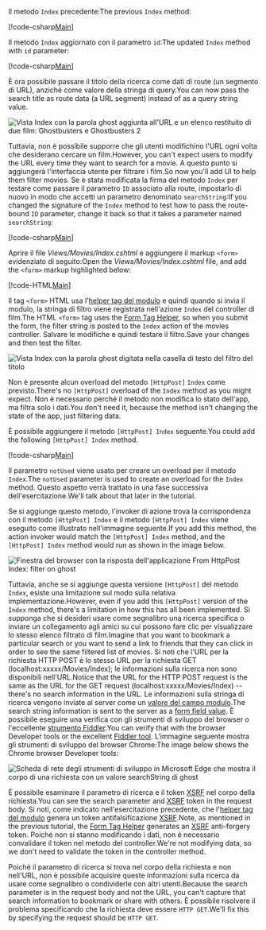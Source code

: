 <!--
[!code-html[Main](../../tutorials/first-mvc-app/start-mvc/sample/MvcMovie/Views/Shared/_Layout.cshtml?highlight=7,31)]


[!code-csharp[Main](../../tutorials/first-mvc-app/start-mvc/sample/MvcMovie/Controllers/MoviesController.cs?name=snippet_1stSearch)]

[!code-csharp[Main](../../tutorials/first-mvc-app/start-mvc/sample/MvcMovie/Controllers/MoviesController.cs?name=snippet_SearchNull)]

![Index view](../../tutorials/first-mvc-app/search/_static/ghost.png)


[!code-csharp[Main](../../tutorials/first-mvc-app/start-mvc/sample/MvcMovie/Startup.cs?highlight=5&name=snippet_1)]

--> 

<span data-ttu-id="21426-101">Il metodo `Index` precedente:</span><span class="sxs-lookup"><span data-stu-id="21426-101">The previous `Index` method:</span></span>

[!code-csharp[Main](../../tutorials/first-mvc-app/start-mvc/sample/MvcMovie/Controllers/MoviesController.cs?highlight=1,8&name=snippet_1stSearch)]

<span data-ttu-id="21426-102">Il metodo `Index` aggiornato con il parametro `id`:</span><span class="sxs-lookup"><span data-stu-id="21426-102">The updated `Index` method with `id` parameter:</span></span>

[!code-csharp[Main](../../tutorials/first-mvc-app/start-mvc/sample/MvcMovie/Controllers/MoviesController.cs?highlight=1,8&name=snippet_SearchID)]

<span data-ttu-id="21426-103">È ora possibile passare il titolo della ricerca come dati di route (un segmento di URL), anziché come valore della stringa di query.</span><span class="sxs-lookup"><span data-stu-id="21426-103">You can now pass the search title as route data (a URL segment) instead of as a query string value.</span></span>

![Vista Index con la parola ghost aggiunta all'URL e un elenco restituito di due film: Ghostbusters e Ghostbusters 2](../../tutorials/first-mvc-app/search/_static/g2.png)

<span data-ttu-id="21426-105">Tuttavia, non è possibile supporre che gli utenti modifichino l'URL ogni volta che desiderano cercare un film.</span><span class="sxs-lookup"><span data-stu-id="21426-105">However, you can't expect users to modify the URL every time they want to search for a movie.</span></span> <span data-ttu-id="21426-106">A questo punto si aggiungerà l'interfaccia utente per filtrare i film.</span><span class="sxs-lookup"><span data-stu-id="21426-106">So now you'll add UI to help them filter movies.</span></span> <span data-ttu-id="21426-107">Se è stata modificata la firma del metodo `Index` per testare come passare il parametro `ID` associato alla route, impostarlo di nuovo in modo che accetti un parametro denominato `searchString`:</span><span class="sxs-lookup"><span data-stu-id="21426-107">If you changed the signature of the `Index` method to test how to pass the route-bound `ID` parameter, change it back so that it takes a parameter named `searchString`:</span></span>

[!code-csharp[Main](../../tutorials/first-mvc-app/start-mvc/sample/MvcMovie/Controllers/MoviesController.cs?highlight=1&name=snippet_1stSearch)]

<span data-ttu-id="21426-108">Aprire il file *Views/Movies/Index.cshtml* e aggiungere il markup `<form>` evidenziato di seguito:</span><span class="sxs-lookup"><span data-stu-id="21426-108">Open the *Views/Movies/Index.cshtml* file, and add the `<form>` markup highlighted below:</span></span>

[!code-HTML[Main](../../tutorials/first-mvc-app/start-mvc/sample/MvcMovie/Views/Movies/IndexForm1.cshtml?highlight=10-16&range=4-21)]

<span data-ttu-id="21426-109">Il tag `<form>` HTML usa l'[helper tag del modulo](../../mvc/views/working-with-forms.md) e quindi quando si invia il modulo, la stringa di filtro viene registrata nell'azione `Index` del controller di film.</span><span class="sxs-lookup"><span data-stu-id="21426-109">The HTML `<form>` tag uses the [Form Tag Helper](../../mvc/views/working-with-forms.md), so when you submit the form, the filter string is posted to the `Index` action of the movies controller.</span></span> <span data-ttu-id="21426-110">Salvare le modifiche e quindi testare il filtro.</span><span class="sxs-lookup"><span data-stu-id="21426-110">Save your changes and then test the filter.</span></span>

![Vista Index con la parola ghost digitata nella casella di testo del filtro del titolo](../../tutorials/first-mvc-app/search/_static/filter.png)

<span data-ttu-id="21426-112">Non è presente alcun overload del metodo `[HttpPost]` `Index` come previsto.</span><span class="sxs-lookup"><span data-stu-id="21426-112">There's no `[HttpPost]` overload of the `Index` method as you might expect.</span></span> <span data-ttu-id="21426-113">Non è necessario perché il metodo non modifica lo stato dell'app, ma filtra solo i dati.</span><span class="sxs-lookup"><span data-stu-id="21426-113">You don't need it, because the method isn't changing the state of the app, just filtering data.</span></span>

<span data-ttu-id="21426-114">È possibile aggiungere il metodo `[HttpPost] Index` seguente.</span><span class="sxs-lookup"><span data-stu-id="21426-114">You could add the following `[HttpPost] Index` method.</span></span>

[!code-csharp[Main](../../tutorials/first-mvc-app/start-mvc/sample/MvcMovie/Controllers/MoviesController.cs?highlight=1&name=snippet_SearchPost)]

<span data-ttu-id="21426-115">Il parametro `notUsed` viene usato per creare un overload per il metodo `Index`.</span><span class="sxs-lookup"><span data-stu-id="21426-115">The `notUsed` parameter is used to create an overload for the `Index` method.</span></span> <span data-ttu-id="21426-116">Questo aspetto verrà trattato in una fase successiva dell'esercitazione.</span><span class="sxs-lookup"><span data-stu-id="21426-116">We'll talk about that later in the tutorial.</span></span>

<span data-ttu-id="21426-117">Se si aggiunge questo metodo, l'invoker di azione trova la corrispondenza con il metodo `[HttpPost] Index` e il metodo `[HttpPost] Index` viene eseguito come illustrato nell'immagine seguente.</span><span class="sxs-lookup"><span data-stu-id="21426-117">If you add this method, the action invoker would match the `[HttpPost] Index` method, and the `[HttpPost] Index` method would run as shown in the image below.</span></span>

![Finestra del browser con la risposta dell'applicazione From HttpPost Index: filter on ghost](../../tutorials/first-mvc-app/search/_static/fo.png)

<span data-ttu-id="21426-119">Tuttavia, anche se si aggiunge questa versione `[HttpPost]` del metodo `Index`, esiste una limitazione sul modo sulla relativa implementazione.</span><span class="sxs-lookup"><span data-stu-id="21426-119">However, even if you add this `[HttpPost]` version of the `Index` method, there's a limitation in how this has all been implemented.</span></span> <span data-ttu-id="21426-120">Si supponga che si desideri usare come segnalibro una ricerca specifica o inviare un collegamento agli amici su cui possono fare clic per visualizzare lo stesso elenco filtrato di film.</span><span class="sxs-lookup"><span data-stu-id="21426-120">Imagine that you want to bookmark a particular search or you want to send a link to friends that they can click in order to see the same filtered list of movies.</span></span> <span data-ttu-id="21426-121">Si noti che l'URL per la richiesta HTTP POST è lo stesso URL per la richiesta GET (localhost:xxxxx/Movies/Index); le informazioni sulla ricerca non sono disponibili nell'URL.</span><span class="sxs-lookup"><span data-stu-id="21426-121">Notice that the URL for the HTTP POST request is the same as the URL for the GET request (localhost:xxxxx/Movies/Index) -- there's no search information in the URL.</span></span> <span data-ttu-id="21426-122">Le informazioni sulla stringa di ricerca vengono inviate al server come un [valore del campo modulo](https://developer.mozilla.org/docs/Learn/HTML/Forms/Sending_and_retrieving_form_data).</span><span class="sxs-lookup"><span data-stu-id="21426-122">The search string information is sent to the server as a [form field value](https://developer.mozilla.org/docs/Learn/HTML/Forms/Sending_and_retrieving_form_data).</span></span> <span data-ttu-id="21426-123">È possibile eseguire una verifica con gli strumenti di sviluppo del browser o l'eccellente [strumento Fiddler](http://www.telerik.com/fiddler).</span><span class="sxs-lookup"><span data-stu-id="21426-123">You can verify that with the browser Developer tools or the excellent [Fiddler tool](http://www.telerik.com/fiddler).</span></span> <span data-ttu-id="21426-124">L'immagine seguente mostra gli strumenti di sviluppo del browser Chrome:</span><span class="sxs-lookup"><span data-stu-id="21426-124">The image below shows the Chrome browser Developer tools:</span></span>

![Scheda di rete degli strumenti di sviluppo in Microsoft Edge che mostra il corpo di una richiesta con un valore searchString di ghost](../../tutorials/first-mvc-app/search/_static/f12_rb.png)

<span data-ttu-id="21426-126">È possibile esaminare il parametro di ricerca e il token [XSRF](../../security/anti-request-forgery.md) nel corpo della richiesta.</span><span class="sxs-lookup"><span data-stu-id="21426-126">You can see the search parameter and [XSRF](../../security/anti-request-forgery.md) token in the request body.</span></span> <span data-ttu-id="21426-127">Si noti, come indicato nell'esercitazione precedente, che l'[helper tag del modulo](../../mvc/views/working-with-forms.md) genera un token antifalsificazione [XSRF](../../security/anti-request-forgery.md).</span><span class="sxs-lookup"><span data-stu-id="21426-127">Note, as mentioned in the previous tutorial, the [Form Tag Helper](../../mvc/views/working-with-forms.md) generates an [XSRF](../../security/anti-request-forgery.md) anti-forgery token.</span></span> <span data-ttu-id="21426-128">Poiché non si stanno modificando i dati, non è necessario convalidare il token nel metodo del controller.</span><span class="sxs-lookup"><span data-stu-id="21426-128">We're not modifying data, so we don't need to validate the token in the controller method.</span></span>

<span data-ttu-id="21426-129">Poiché il parametro di ricerca si trova nel corpo della richiesta e non nell'URL, non è possibile acquisire queste informazioni sulla ricerca da usare come segnalibro o condividerle con altri utenti.</span><span class="sxs-lookup"><span data-stu-id="21426-129">Because the search parameter is in the request body and not the URL, you can't capture that search information to bookmark or share with others.</span></span> <span data-ttu-id="21426-130">È possibile risolvere il problema specificando che la richiesta deve essere `HTTP GET`.</span><span class="sxs-lookup"><span data-stu-id="21426-130">We'll fix this by specifying the request should be `HTTP GET`.</span></span>

